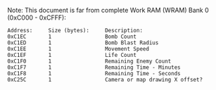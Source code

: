 Note: This document is far from complete
Work RAM (WRAM) Bank 0 (0xC000 - 0xCFFF):
```
Address:     Size (bytes):     Description:
0xC1EC       1                 Bomb Count
0xC1ED       1                 Bomb Blast Radius 
0xC1EE       1                 Movement Speed
0xC1EF       1                 Life Count
0xC1F0       1                 Remaining Enemy Count
0xC1F7       1                 Remaining Time - Minutes
0xC1F8       1                 Remaining Time - Seconds
0xC25C       1                 Camera or map drawing X offset?
```
